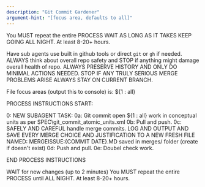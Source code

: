 ```yaml
---
description: "Git Commit Gardener"
argument-hint: "[focus area, defaults to all]"
---
```


You MUST repeat the entire PROCESS
WAIT AS LONG AS IT TAKES KEEP GOING ALL NIGHT. At least 8-20+ hours.

Have sub agents use built in github tools or direct `git` or `gh` if needed.
ALWAYS think about overall repo safety and STOP if anything might damage overall health of repo.
ALWAYS PRESERVE HISTORY AND ONLY DO MINIMAL ACTIONS NEEDED.
STOP IF ANY TRULY SERIOUS MERGE PROBLEMS ARISE
ALWAYS STAY ON CURRENT BRANCH.

File focus areas (output this to console) is: ${1 : all}

PROCESS INSTRUCTIONS START:

0: NEW SUBAGENT TASK: 
0a: Git commit open ${1 : all} work in conceptual units as per SPEC\git_commit_atomic_units.xml
0b: Pull and push.
0c: SAFELY AND CAREFUL handle merge commits.
LOG AND OUTPUT AND SAVE EVERY MERGE CHOICE AND JUSTIFICATION TO A NEW FRESH FILE NAMED: MERGEISSUE:{COMMIT DATE}.MD
saved in merges/ folder (create if doesn't exist)
0d: Push and pull.
0e: Doubel check work.

END PROCESS INSTRUCTIONS

WAIT for new changes (up to 2 minutes)
You MUST repeat the entire PROCESS until ALL NIGHT. At least 8-20+ hours.